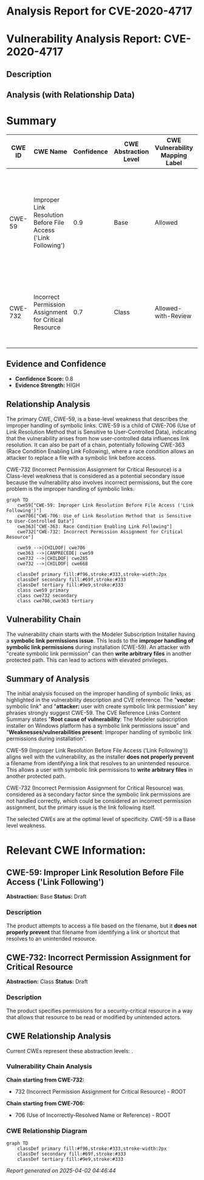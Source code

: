 # Analysis Report for CVE-2020-4717

# Vulnerability Analysis Report: CVE-2020-4717

## Description



## Analysis (with Relationship Data)

# Summary
| CWE ID | CWE Name | Confidence | CWE Abstraction Level | CWE Vulnerability Mapping Label | CWE-Vulnerability Mapping Notes |
|---|---|---|---|---|---|
| CWE-59 | Improper Link Resolution Before File Access ('Link Following') | 0.9 | Base | Allowed | Primary CWE: The vulnerability involves improper handling of symbolic links during installation, allowing an attacker to write arbitrary files. |
| CWE-732 | Incorrect Permission Assignment for Critical Resource | 0.7 | Class | Allowed-with-Review | Secondary CWE: The root cause of the vulnerability is an issue with symbolic link permissions. |

## Evidence and Confidence

*   **Confidence Score:** 0.8
*   **Evidence Strength:** HIGH

## Relationship Analysis
The primary CWE, CWE-59, is a base-level weakness that describes the improper handling of symbolic links. CWE-59 is a child of CWE-706 (Use of Link Resolution Method that is Sensitive to User-Controlled Data), indicating that the vulnerability arises from how user-controlled data influences link resolution. It can also be part of a chain, potentially following CWE-363 (Race Condition Enabling Link Following), where a race condition allows an attacker to replace a file with a symbolic link before access.

CWE-732 (Incorrect Permission Assignment for Critical Resource) is a Class-level weakness that is considered as a potential secondary issue because the vulnerability also involves incorrect permissions, but the core problem is the improper handling of symbolic links.

```mermaid
graph TD
    cwe59["CWE-59: Improper Link Resolution Before File Access ('Link Following')"]
    cwe706["CWE-706: Use of Link Resolution Method that is Sensitive to User-Controlled Data"]
    cwe363["CWE-363: Race Condition Enabling Link Following"]
    cwe732["CWE-732: Incorrect Permission Assignment for Critical Resource"]

    cwe59 -->|CHILDOF| cwe706
    cwe363 -->|CANPRECEDE| cwe59
    cwe732 -->|CHILDOF| cwe285
    cwe732 -->|CHILDOF| cwe668

    classDef primary fill:#f96,stroke:#333,stroke-width:2px
    classDef secondary fill:#69f,stroke:#333
    classDef tertiary fill:#9e9,stroke:#333
    class cwe59 primary
    class cwe732 secondary
    class cwe706,cwe363 tertiary
```

## Vulnerability Chain
The vulnerability chain starts with the Modeler Subscription Installer having a **symbolic link permissions issue**. This leads to the **improper handling of symbolic link permissions** during installation (CWE-59). An attacker with "create symbolic link permission" can then **write arbitrary files** in another protected path. This can lead to actions with elevated privileges.

## Summary of Analysis
The initial analysis focused on the improper handling of symbolic links, as highlighted in the vulnerability description and CVE reference. The "**vector:** symbolic link" and "**attacker:** user with create symbolic link permission" key phrases strongly suggest CWE-59. The CVE Reference Links Content Summary states "**Root cause of vulnerability**: The Modeler subscription installer on Windows platform has a symbolic link permissions issue" and "**Weaknesses/vulnerabilities present**: Improper handling of symbolic link permissions during installation".

CWE-59 (Improper Link Resolution Before File Access ('Link Following')) aligns well with the vulnerability, as the installer **does not properly prevent** a filename from identifying a link that resolves to an unintended resource. This allows a user with symbolic link permissions to **write arbitrary files** in another protected path.

CWE-732 (Incorrect Permission Assignment for Critical Resource) was considered as a secondary factor since the symbolic link permissions are not handled correctly, which could be considered an incorrect permission assignment, but the primary issue is the link following itself.

The selected CWEs are at the optimal level of specificity. CWE-59 is a Base level weakness.

# Relevant CWE Information:

## CWE-59: Improper Link Resolution Before File Access ('Link Following')
**Abstraction:** Base
**Status:** Draft

### Description
The product attempts to access a file based on the filename, but it **does not properly prevent** that filename from identifying a link or shortcut that resolves to an unintended resource.

## CWE-732: Incorrect Permission Assignment for Critical Resource
**Abstraction:** Class
**Status:** Draft

### Description
The product specifies permissions for a security-critical resource in a way that allows that resource to be read or modified by unintended actors.


## CWE Relationship Analysis

Current CWEs represent these abstraction levels: .


### Vulnerability Chain Analysis

**Chain starting from CWE-732:**
- 732 (Incorrect Permission Assignment for Critical Resource) - ROOT


**Chain starting from CWE-706:**
- 706 (Use of Incorrectly-Resolved Name or Reference) - ROOT



### CWE Relationship Diagram

```mermaid
graph TD
    classDef primary fill:#f96,stroke:#333,stroke-width:2px
    classDef secondary fill:#69f,stroke:#333
    classDef tertiary fill:#9e9,stroke:#333
```



*Report generated on 2025-04-02 04:46:44*
